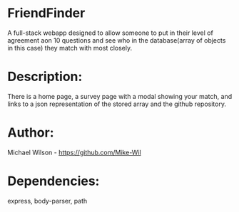 # FriendFinder
A full-stack webapp designed to allow someone to put in their level of agreement aon 10 questions and see who in the database(array of objects in this case) they match with most closely.

# Description: 
There is a home page, a survey page with a modal showing your match, and links to a json representation of the stored array and the github repository.

# Author:
Michael Wilson - https://github.com/Mike-Wil

# Dependencies:
express, body-parser, path